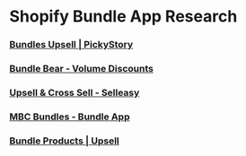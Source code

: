 
# Shopify Bundle App Research

### [Bundles Upsell | PickyStory](https://apps.shopify.com/product-kits-bundles-pickystory?)


### [Bundle Bear ‑ Volume Discounts](https://apps.shopify.com/bundles-bear?search_id=a0d59679-b206-4e14-9d02-fcbb3c444cb8&surface_detail=bundle&surface_inter_position=1&surface_intra_position=7&surface_type=search)


### [Upsell & Cross Sell ‑ Selleasy](https://apps.shopify.com/upsell-cross-sell-kit-1)


### [MBC Bundles ‑ Bundle App](https://apps.shopify.com/bundle-products-mbc?)


### [Bundle Products | Upsell](https://apps.shopify.com/bundle-products-by-thimatic)